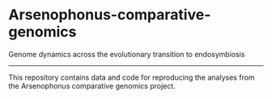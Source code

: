 # Arsenophonus-comparative-genomics
Genome dynamics across the evolutionary transition to endosymbiosis

---

This repository contains data and code for reproducing the analyses from the Arsenophonus comparative genomics project.
